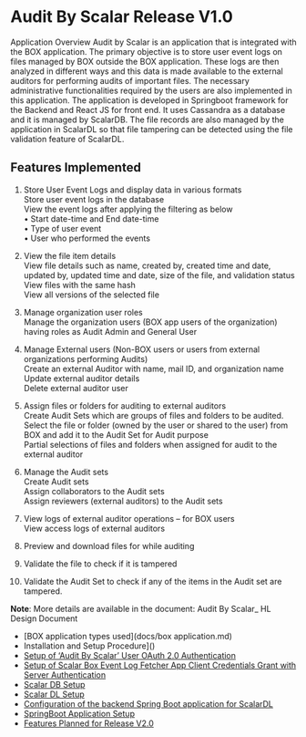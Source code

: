 # Audit By Scalar Release V1.0

Application Overview
Audit by Scalar is an application that is integrated with the BOX application. The primary objective is to store user event logs on files managed by BOX outside the BOX application. These logs are then analyzed in different ways and this data is made available to the external auditors for performing audits of important files.
The necessary administrative functionalities required by the users are also implemented in this application.
The application is developed in Springboot framework for the Backend and React JS for front end. It uses Cassandra as a database and it is managed by ScalarDB. The file records are also managed by the application in ScalarDL so that file tampering can be detected using the file validation feature of ScalarDL.

## Features Implemented
1.	Store User Event Logs and display data in various formats     
	Store user event logs in the database       
	View the event logs after applying the filtering as below     
        •	Start date-time and End date-time     
        •	Type of user event      
        •	User who performed the events      
 
2.	View the file item details      
	View file details such as name, created by, created time and date, updated by, updated time and date, size of the file, and validation status     
	View files with the same hash      
	View all versions of the selected file     
 
3.	Manage organization user roles      
	Manage the organization users (BOX app users of the organization) having roles as Audit Admin and General User      

4.	Manage External users (Non-BOX users or users from external organizations performing Audits)     
	Create an external Auditor with name, mail ID, and organization name      
	Update external auditor details        
	Delete external auditor user         

5.	Assign files or folders for auditing to external auditors       
	Create Audit Sets which are groups of files and folders to be audited.        
	Select the file or folder (owned by the user or shared to the user) from BOX and add it to the Audit Set for Audit purpose      
	Partial selections of files and folders when assigned for audit to the external auditor          

6.	Manage the Audit sets             
	Create Audit sets           
	Assign collaborators to the Audit sets          
	Assign reviewers (external auditors) to the Audit sets          

7.	View logs of external auditor operations – for BOX users         
	View access logs of external auditors        

8.	Preview and download files for while auditing             

9.	Validate the file to check if it is tampered          

10.	Validate the Audit Set to check if any of the items in the Audit set are tampered.          

**Note**: More details are available in the document: Audit By Scalar_ HL Design Document


* [BOX application types used](docs/box application.md)    
* Installation and Setup Procedure]()      
* [Setup of ‘Audit By Scalar’ User OAuth 2.0 Authentication]()      
* [Setup of Scalar Box Event Log Fetcher App Client Credentials Grant with Server Authentication]()       
* [Scalar DB Setup]()       
* [Scalar DL Setup]()      	
* [Configuration of the backend Spring Boot application for ScalarDL]()          
* [SpringBoot Application Setup]()	           
* [Features Planned for Release V2.0]()                      